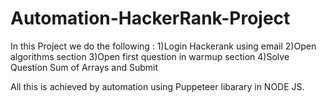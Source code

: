 # Automation-HackerRank-Project
In this Project we do the following :
1)Login Hackerank using email
2)Open algorithms section
3)Open first question in warmup section
4)Solve Question Sum of Arrays and Submit

All this is achieved by automation using Puppeteer libarary in NODE JS.
